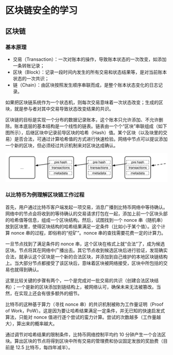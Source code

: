 # 区块链安全的学习

## 区块链

### 基本原理

- 交易（Transaction）：一次对账本的操作，导致账本状态的一次改变，如添加一条转账记录；
- 区块（Block）：记录一段时间内发生的所有交易和状态结果等，是对当前账本状态的一次共识；
- 链（Chain）：由区块按照发生顺序串联而成，是整个账本状态变化的日志记录。

如果把区块链系统作为一个状态机，则每次交易意味着一次状态改变；生成的区块，就是参与者对其中交易导致状态改变结果的共识。

区块链的目标是实现一个分布的数据记录账本，这个账本只允许添加、不允许删除。账本底层的基本结构是一个线性的链表。链表由一个个“区块”串联组成（如下图所示），后继区块中记录前导区块的哈希（Hash）值。某个区块（以及块里的交易）是否合法，可通过计算哈希值的方式进行快速检验。网络中节点可以提议添加一个新的区块，但必须经过共识机制来对区块达成确认。

![blockchain](/img/blockchains/blockchain.png)

### 以比特币为例理解区块链工作过程

首先，用户通过比特币客户端发起一项交易，消息广播到比特币网络中等待确认。网络中的节点会将收到的等待确认的交易请求打包在一起，添加上前一个区块头部的哈希值等信息，组成一个区块结构。然后，试图找到一个 nonce 串（随机串）放到区块里，使得区块结构的哈希结果满足一定条件（比如小于某个值）。这个计算 nonce 串的过程，即俗称的“挖矿”。nonce 串的查找需要花费一定的计算力。

一旦节点找到了满足条件的 nonce 串，这个区块在格式上就“合法”了，成为候选区块。节点将其在网络中广播出去。其它节点收到候选区块后进行验证，发现确实合法，就承认这个区块是一个新的合法区块，并添加到自己维护的本地区块链结构上。当大部分节点都接受了该区块后，意味着区块被网络接受，区块中所包括的交易也就得到确认。

这里比较关键的步骤有两个，一个是完成对一批交易的共识（创建合法区块结构）；一个是新的区块添加到链结构上，被网络认可，确保未来无法被篡改。当然，在实现上还会有很多额外的细节。

比特币的这种基于算力（寻找 nonce 串）的共识机制被称为工作量证明（Proof of Work，PoW）。这是因为要让哈希结果满足一定条件，并无已知的快速启发式算法，只能对 nonce 值进行逐个尝试的蛮力计算。尝试的次数越多（工作量越大），算出来的概率越大。

通过调节对哈希结果的限制条件，比特币网络控制平均约 10 分钟产生一个合法区块。算出区块的节点将得到区块中所有交易的管理费和协议固定发放的奖励费（目前是 12.5 比特币，每四年减半）。


